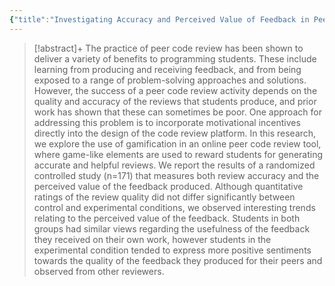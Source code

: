 ```yaml
---
{"title":"Investigating Accuracy and Perceived Value of Feedback in Peer Code Review Using Gamification","authors":["[[Theresia Devi Indriasari]]","[[Andrew Luxton-Reilly]]","[[Paul Denny]]"],"date":"2021-06-26","processed":false,"tags":["computer-science","gamification","peer-assessment","motivation"],"dg-publish":true,"created":"2024-08-30","modified":"2024-09-13","permalink":"/20-literature-notes/indriasari2021/","dgPassFrontmatter":true,"updated":"2024-09-13"}
---
```



> [!abstract]+
> The practice of peer code review has been shown to deliver a variety of benefits to programming students. These include learning from producing and receiving feedback, and from being exposed to a range of problem-solving approaches and solutions. However, the success of a peer code review activity depends on the quality and accuracy of the reviews that students produce, and prior work has shown that these can sometimes be poor. One approach for addressing this problem is to incorporate motivational incentives directly into the design of the code review platform. In this research, we explore the use of gamification in an online peer code review tool, where game-like elements are used to reward students for generating accurate and helpful reviews. We report the results of a randomized controlled study (n=171) that measures both review accuracy and the perceived value of the feedback produced. Although quantitative ratings of the review quality did not differ significantly between control and experimental conditions, we observed interesting trends relating to the perceived value of the feedback. Students in both groups had similar views regarding the usefulness of the feedback they received on their own work, however students in the experimental condition tended to express more positive sentiments towards the quality of the feedback they produced for their peers and observed from other reviewers.
